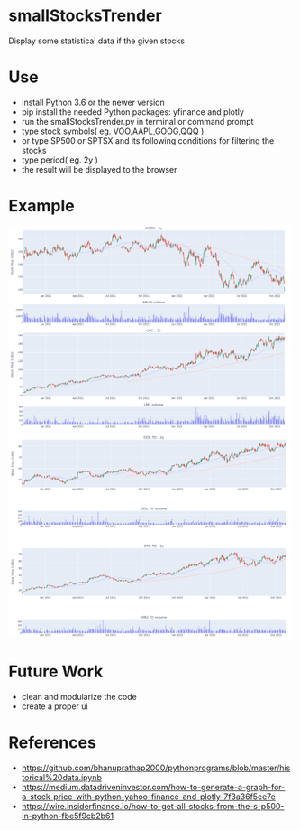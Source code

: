 # smallStocksTrender
Display some statistical data if the given stocks

# Use
- install Python 3.6 or the newer version
- pip install the needed Python packages: yfinance and plotly
- run the smallStocksTrender.py in terminal or command prompt
- type stock symbols( eg. VOO,AAPL,GOOG,QQQ )
- or type SP500 or SPTSX and its following conditions for filtering the stocks
- type period( eg. 2y )
- the result will be displayed to the browser

# Example
![alt text](https://github.com/tzungda/smallStocksTrender/blob/main/images/example02.png)
![alt text](https://github.com/tzungda/smallStocksTrender/blob/main/images/example_tsx.png)

# Future Work
- clean and modularize the code
- create a proper ui

# References
- https://github.com/bhanuprathap2000/pythonprograms/blob/master/historical%20data.ipynb
- https://medium.datadriveninvestor.com/how-to-generate-a-graph-for-a-stock-price-with-python-yahoo-finance-and-plotly-7f3a36f5ce7e
- https://wire.insiderfinance.io/how-to-get-all-stocks-from-the-s-p500-in-python-fbe5f9cb2b61
